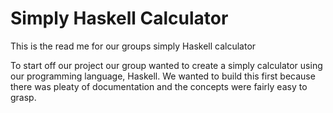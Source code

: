 # Simply Haskell Calculator
This is the read me for our groups simply Haskell calculator


To start off our project our group wanted to create a simply calculator using our programming language, Haskell. We wanted to build this first because there was pleaty of documentation and the concepts were fairly easy to grasp.
